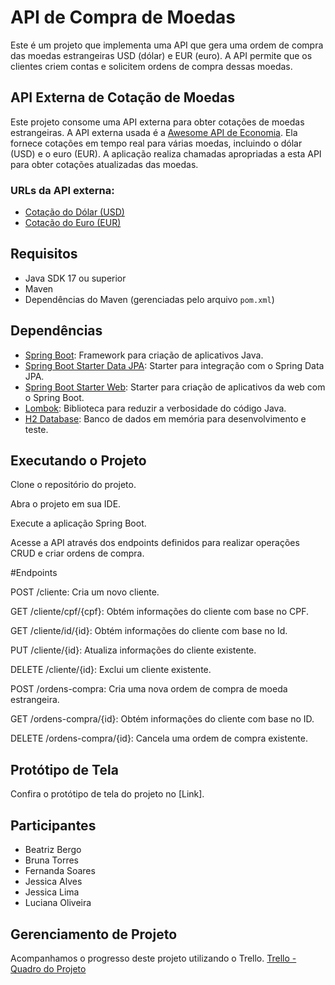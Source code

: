 # API de Compra de Moedas

Este é um projeto que implementa uma API que gera uma ordem de compra das moedas estrangeiras USD (dólar) e EUR (euro). A API permite que os clientes criem contas e solicitem ordens de compra dessas moedas.

## API Externa de Cotação de Moedas

Este projeto consome uma API externa para obter cotações de moedas estrangeiras. A API externa usada é a [Awesome API de Economia](https://economia.awesomeapi.com.br/). Ela fornece cotações em tempo real para várias moedas, incluindo o dólar (USD) e o euro (EUR). A aplicação realiza chamadas apropriadas a esta API para obter cotações atualizadas das moedas.

### URLs da API externa:

- [Cotação do Dólar (USD)](https://economia.awesomeapi.com.br/USD/)
- [Cotação do Euro (EUR)](https://economia.awesomeapi.com.br/EUR/)

## Requisitos

- Java SDK 17 ou superior
- Maven
- Dependências do Maven (gerenciadas pelo arquivo `pom.xml`)

## Dependências

- [Spring Boot](https://spring.io/projects/spring-boot): Framework para criação de aplicativos Java.
- [Spring Boot Starter Data JPA](https://spring.io/guides/gs/accessing-data-jpa/): Starter para integração com o Spring Data JPA.
- [Spring Boot Starter Web](https://spring.io/guides/gs/spring-boot/): Starter para criação de aplicativos da web com o Spring Boot.
- [Lombok](https://projectlombok.org/): Biblioteca para reduzir a verbosidade do código Java.
- [H2 Database](https://www.h2database.com/html/main.html): Banco de dados em memória para desenvolvimento e teste.

## Executando o Projeto

Clone o repositório do projeto.

Abra o projeto em sua IDE.

Execute a aplicação Spring Boot.

Acesse a API através dos endpoints definidos para realizar operações CRUD e criar ordens de compra.

#Endpoints

POST /cliente: Cria um novo cliente.

GET /cliente/cpf/{cpf}: Obtém informações do cliente com base no CPF.

GET /cliente/id/{id}: Obtém informações do cliente com base no Id.

PUT /cliente/{id}: Atualiza informações do cliente existente.

DELETE /cliente/{id}: Exclui um cliente existente.

POST /ordens-compra: Cria uma nova ordem de compra de moeda estrangeira.

GET /ordens-compra/{id}: Obtém informações do cliente com base no ID.

DELETE /ordens-compra/{id}: Cancela uma ordem de compra existente.

## Protótipo de Tela

Confira o protótipo de tela do projeto no [Link]. 

## Participantes

- Beatriz Bergo
- Bruna Torres
- Fernanda Soares
- Jessica Alves
- Jessica Lima
- Luciana Oliveira

## Gerenciamento de Projeto

Acompanhamos o progresso deste projeto utilizando o Trello.
[Trello - Quadro do Projeto](https://trello.com/b/n9V90o5R/projeto-api-moedas-m%C3%B3dulo-iv)



